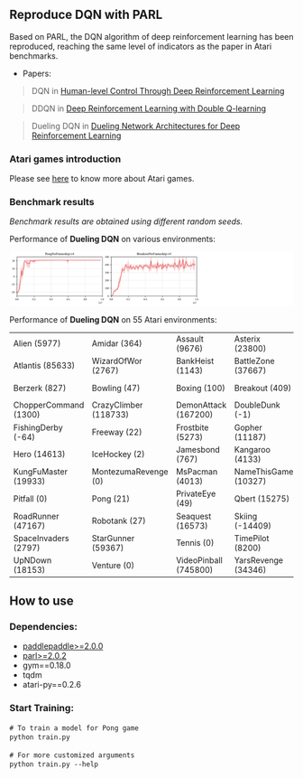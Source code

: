 ## Reproduce DQN with PARL
Based on PARL, the DQN algorithm of deep reinforcement learning has been reproduced, reaching the same level of indicators as the paper in Atari benchmarks.

+ Papers: 

> DQN in [Human-level Control Through Deep Reinforcement Learning](http://www.nature.com/nature/journal/v518/n7540/full/nature14236.html)

> DDQN in [Deep Reinforcement Learning with Double Q-learning](https://arxiv.org/abs/1509.06461)

> Dueling DQN in [Dueling Network Architectures for Deep Reinforcement Learning](https://arxiv.org/abs/1511.06581)

### Atari games introduction
Please see [here](https://gym.openai.com/envs/#atari) to know more about Atari games.

### Benchmark results

*Benchmark results are obtained using different random seeds.*

Performance of **Dueling DQN** on various environments:

<p align="center">
<img src=".benchmark/Dueling DQN.png" alt="result"/>
</p>

Performance of **Dueling DQN** on 55 Atari environments:

|                     |                      |                      |                    |                 |
|---------------------|----------------------|----------------------|--------------------|-----------------|
|Alien (5977)         | Amidar (364)         | Assault (9676)       |Asterix (23800)     | Asteroids (657)  |
|Atlantis (85633)     | WizardOfWor (2767)   | BankHeist (1143)     |BattleZone (37667)  | BeamRider (13570)|
|Berzerk (827)        | Bowling (47)         | Boxing (100)         |Breakout (409)      | Centipede (5103) |
|ChopperCommand (1300)| CrazyClimber (118733)| DemonAttack (167200) |DoubleDunk (-1)     | Enduro (4153)    |
|FishingDerby (-64)   | Freeway (22)         | Frostbite (5273)     |Gopher (11187)      | Gravitar (0)     | 
|Hero (14613)         | IceHockey (2)        | Jamesbond (767)      |Kangaroo (4133)     | Krull (8856)     |
|KungFuMaster (19933) | MontezumaRevenge (0) | MsPacman (4013)      |NameThisGame (10327)| Phoenix (7333)   |
|Pitfall (0)          | Pong (21)            | PrivateEye (49)      |Qbert (15275)       | Riverraid (13410)|
|RoadRunner (47167)   | Robotank (27)        | Seaquest (16573)     |Skiing (-14409)     | Solaris (53)     |
|SpaceInvaders (2797) | StarGunner (59367)   | Tennis (0)           |TimePilot (8200)    | Tutankham (235)  |
|UpNDown (18153)      | Venture (0)          | VideoPinball (745800)|YarsRevenge (34346) | Zaxxon (13233)   |

## How to use
### Dependencies:
+ [paddlepaddle>=2.0.0](https://github.com/PaddlePaddle/Paddle)
+ [parl>=2.0.2](https://github.com/PaddlePaddle/PARL)
+ gym==0.18.0
+ tqdm
+ atari-py==0.2.6

### Start Training:
```
# To train a model for Pong game
python train.py

# For more customized arguments
python train.py --help
```
